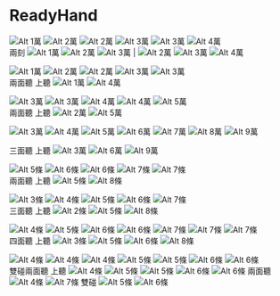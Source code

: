 # ReadyHand

![Alt 1萬](https://upload.wikimedia.org/wikipedia/commons/1/1f/MJm1plane.png)
![Alt 2萬](https://upload.wikimedia.org/wikipedia/commons/6/6f/MJm2plane.png)
![Alt 2萬](https://upload.wikimedia.org/wikipedia/commons/6/6f/MJm2plane.png)
![Alt 3萬](https://upload.wikimedia.org/wikipedia/commons/f/f6/MJm3plane.png)
![Alt 3萬](https://upload.wikimedia.org/wikipedia/commons/f/f6/MJm3plane.png)
![Alt 4萬](https://upload.wikimedia.org/wikipedia/commons/d/de/MJm4plane.png)  
兩刻
![Alt 1萬](https://upload.wikimedia.org/wikipedia/commons/1/1f/MJm1plane.png)
![Alt 2萬](https://upload.wikimedia.org/wikipedia/commons/6/6f/MJm2plane.png)
![Alt 3萬](https://upload.wikimedia.org/wikipedia/commons/f/f6/MJm3plane.png)
|
![Alt 2萬](https://upload.wikimedia.org/wikipedia/commons/6/6f/MJm2plane.png)
![Alt 3萬](https://upload.wikimedia.org/wikipedia/commons/f/f6/MJm3plane.png)
![Alt 4萬](https://upload.wikimedia.org/wikipedia/commons/d/de/MJm4plane.png)


![Alt 1萬](https://upload.wikimedia.org/wikipedia/commons/1/1f/MJm1plane.png)
![Alt 2萬](https://upload.wikimedia.org/wikipedia/commons/6/6f/MJm2plane.png)
![Alt 2萬](https://upload.wikimedia.org/wikipedia/commons/6/6f/MJm2plane.png)
![Alt 3萬](https://upload.wikimedia.org/wikipedia/commons/f/f6/MJm3plane.png)
![Alt 3萬](https://upload.wikimedia.org/wikipedia/commons/f/f6/MJm3plane.png)  
兩面聽 上聽
![Alt 1萬](https://upload.wikimedia.org/wikipedia/commons/1/1f/MJm1plane.png)
![Alt 4萬](https://upload.wikimedia.org/wikipedia/commons/d/de/MJm4plane.png)  



![Alt 3萬](https://upload.wikimedia.org/wikipedia/commons/f/f6/MJm3plane.png)
![Alt 3萬](https://upload.wikimedia.org/wikipedia/commons/f/f6/MJm3plane.png)
![Alt 4萬](https://upload.wikimedia.org/wikipedia/commons/d/de/MJm4plane.png)
![Alt 4萬](https://upload.wikimedia.org/wikipedia/commons/d/de/MJm4plane.png)
![Alt 5萬](https://upload.wikimedia.org/wikipedia/commons/3/33/MJm5plane.png)  
兩面聽 上聽
![Alt 2萬](https://upload.wikimedia.org/wikipedia/commons/6/6f/MJm2plane.png)
![Alt 5萬](https://upload.wikimedia.org/wikipedia/commons/3/33/MJm5plane.png)  


![Alt 3萬](https://upload.wikimedia.org/wikipedia/commons/f/f6/MJm3plane.png)
![Alt 4萬](https://upload.wikimedia.org/wikipedia/commons/d/de/MJm4plane.png)
![Alt 5萬](https://upload.wikimedia.org/wikipedia/commons/3/33/MJm5plane.png)
![Alt 6萬](https://upload.wikimedia.org/wikipedia/commons/2/2a/MJm6plane.png)
![Alt 7萬](https://upload.wikimedia.org/wikipedia/commons/a/a8/MJm7plane.png)
![Alt 8萬](https://upload.wikimedia.org/wikipedia/commons/a/ad/MJm8plane.png)
![Alt 9萬](https://upload.wikimedia.org/wikipedia/commons/7/70/MJm9plane.png)

三面聽 上聽
![Alt 3萬](https://upload.wikimedia.org/wikipedia/commons/f/f6/MJm3plane.png)
![Alt 6萬](https://upload.wikimedia.org/wikipedia/commons/2/2a/MJm6plane.png)
![Alt 9萬](https://upload.wikimedia.org/wikipedia/commons/7/70/MJm9plane.png)



![Alt 5條](https://upload.wikimedia.org/wikipedia/commons/9/90/MJs5plane.png)
![Alt 6條](https://upload.wikimedia.org/wikipedia/commons/d/dd/MJs6plane.png)
![Alt 6條](https://upload.wikimedia.org/wikipedia/commons/d/dd/MJs6plane.png)
![Alt 7條](https://upload.wikimedia.org/wikipedia/commons/e/ee/MJs7plane.png)
![Alt 7條](https://upload.wikimedia.org/wikipedia/commons/e/ee/MJs7plane.png)   
兩面聽 上聽
![Alt 5條](https://upload.wikimedia.org/wikipedia/commons/9/90/MJs5plane.png)
![Alt 8條](https://upload.wikimedia.org/wikipedia/commons/9/96/MJs8plane.png) 

![Alt 3條](https://upload.wikimedia.org/wikipedia/commons/a/a4/MJs3plane.png)
![Alt 4條](https://upload.wikimedia.org/wikipedia/commons/5/57/MJs4plane.png)
![Alt 5條](https://upload.wikimedia.org/wikipedia/commons/9/90/MJs5plane.png)
![Alt 6條](https://upload.wikimedia.org/wikipedia/commons/d/dd/MJs6plane.png)
![Alt 7條](https://upload.wikimedia.org/wikipedia/commons/e/ee/MJs7plane.png)  
三面聽 上聽
![Alt 2條](https://upload.wikimedia.org/wikipedia/commons/4/43/MJs2plane.png)
![Alt 5條](https://upload.wikimedia.org/wikipedia/commons/9/90/MJs5plane.png)
![Alt 8條](https://upload.wikimedia.org/wikipedia/commons/9/96/MJs8plane.png)


![Alt 4條](https://upload.wikimedia.org/wikipedia/commons/5/57/MJs4plane.png)
![Alt 5條](https://upload.wikimedia.org/wikipedia/commons/9/90/MJs5plane.png)
![Alt 6條](https://upload.wikimedia.org/wikipedia/commons/d/dd/MJs6plane.png)
![Alt 6條](https://upload.wikimedia.org/wikipedia/commons/d/dd/MJs6plane.png)
![Alt 7條](https://upload.wikimedia.org/wikipedia/commons/e/ee/MJs7plane.png)
![Alt 7條](https://upload.wikimedia.org/wikipedia/commons/e/ee/MJs7plane.png)
![Alt 7條](https://upload.wikimedia.org/wikipedia/commons/e/ee/MJs7plane.png)  
四面聽 上聽
![Alt 3條](https://upload.wikimedia.org/wikipedia/commons/a/a4/MJs3plane.png)
![Alt 5條](https://upload.wikimedia.org/wikipedia/commons/9/90/MJs5plane.png)
![Alt 6條](https://upload.wikimedia.org/wikipedia/commons/d/dd/MJs6plane.png)
![Alt 8條](https://upload.wikimedia.org/wikipedia/commons/9/96/MJs8plane.png)  


![Alt 4條](https://upload.wikimedia.org/wikipedia/commons/5/57/MJs4plane.png)
![Alt 4條](https://upload.wikimedia.org/wikipedia/commons/5/57/MJs4plane.png)
![Alt 4條](https://upload.wikimedia.org/wikipedia/commons/5/57/MJs4plane.png)
![Alt 5條](https://upload.wikimedia.org/wikipedia/commons/9/90/MJs5plane.png)
![Alt 5條](https://upload.wikimedia.org/wikipedia/commons/9/90/MJs5plane.png)
![Alt 6條](https://upload.wikimedia.org/wikipedia/commons/d/dd/MJs6plane.png)
![Alt 6條](https://upload.wikimedia.org/wikipedia/commons/d/dd/MJs6plane.png)   
雙碰兩面聽 上聽
![Alt 4條](https://upload.wikimedia.org/wikipedia/commons/5/57/MJs4plane.png)
![Alt 5條](https://upload.wikimedia.org/wikipedia/commons/9/90/MJs5plane.png)
![Alt 5條](https://upload.wikimedia.org/wikipedia/commons/9/90/MJs5plane.png)
![Alt 6條](https://upload.wikimedia.org/wikipedia/commons/d/dd/MJs6plane.png)
![Alt 6條](https://upload.wikimedia.org/wikipedia/commons/d/dd/MJs6plane.png)
兩面聽
![Alt 4條](https://upload.wikimedia.org/wikipedia/commons/5/57/MJs4plane.png)
![Alt 7條](https://upload.wikimedia.org/wikipedia/commons/e/ee/MJs7plane.png)
雙碰
![Alt 5條](https://upload.wikimedia.org/wikipedia/commons/9/90/MJs5plane.png)
![Alt 6條](https://upload.wikimedia.org/wikipedia/commons/d/dd/MJs6plane.png)

